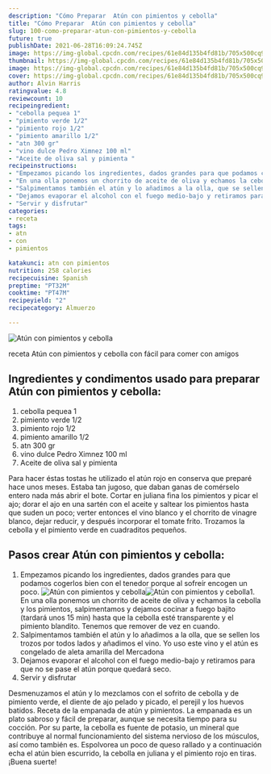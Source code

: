 ```yaml
---
description: "Cómo Preparar  Atún con pimientos y cebolla"
title: "Cómo Preparar  Atún con pimientos y cebolla"
slug: 100-como-preparar-atun-con-pimientos-y-cebolla
future: true
publishDate: 2021-06-28T16:09:24.745Z
image: https://img-global.cpcdn.com/recipes/61e84d135b4fd81b/705x500cq90/atun-con-pimientos-y-cebolla-foto-principal.jpg
thumbnail: https://img-global.cpcdn.com/recipes/61e84d135b4fd81b/705x500cq90/atun-con-pimientos-y-cebolla-foto-principal.jpg
image: https://img-global.cpcdn.com/recipes/61e84d135b4fd81b/705x500cq90/atun-con-pimientos-y-cebolla-foto-principal.jpg
cover: https://img-global.cpcdn.com/recipes/61e84d135b4fd81b/705x500cq90/atun-con-pimientos-y-cebolla-foto-principal.jpg
author: Alvin Harris
ratingvalue: 4.8
reviewcount: 10
recipeingredient:
- "cebolla pequea 1"
- "pimiento verde 1/2"
- "pimiento rojo 1/2"
- "pimiento amarillo 1/2"
- "atn 300 gr"
- "vino dulce Pedro Ximnez 100 ml"
- "Aceite de oliva sal y pimienta "
recipeinstructions:
- "Empezamos picando los ingredientes, dados grandes para que podamos cogerlos bien con el tenedor porque al sofreír encogen un poco."
- "En una olla ponemos un chorrito de aceite de oliva y echamos la cebolla y los pimientos, salpimentamos y dejamos cocinar a fuego bajito (tardará unos 15 min) hasta que la cebolla esté transparente y el pimiento blandito. Tenemos que remover de vez en cuando."
- "Salpimentamos también el atún y lo añadimos a la olla, que se sellen los trozos por todos lados y añadimos el vino. Yo uso este vino y el atún es congelado de aleta amarilla del Mercadona"
- "Dejamos evaporar el alcohol con el fuego medio-bajo y retiramos para que no se pase el atún porque quedará seco."
- "Servir y disfrutar"
categories:
- receta
tags:
- atn
- con
- pimientos

katakunci: atn con pimientos 
nutrition: 258 calories
recipecuisine: Spanish
preptime: "PT32M"
cooktime: "PT47M"
recipeyield: "2"
recipecategory: Almuerzo

---
```



![Atún con pimientos y cebolla](https://img-global.cpcdn.com/recipes/61e84d135b4fd81b/705x500cq90/atun-con-pimientos-y-cebolla-foto-principal.jpg)

receta Atún con pimientos y cebolla con fácil para comer con amigos

<!--inarticleads1-->

## Ingredientes y condimentos usado para preparar Atún con pimientos y cebolla:

1. cebolla pequea 1
1. pimiento verde 1/2
1. pimiento rojo 1/2
1. pimiento amarillo 1/2
1. atn 300 gr
1. vino dulce Pedro Ximnez 100 ml
1. Aceite de oliva sal y pimienta 

Para hacer éstas tostas he utilizado el atún rojo en conserva que preparé hace unos meses. Estaba tan jugoso, que daban ganas de comérselo entero nada más abrir el bote. Cortar en juliana fina los pimientos y picar el ajo; dorar el ajo en una sartén con el aceite y saltear los pimientos hasta que suden un poco; verter entonces el vino blanco y el chorrito de vinagre blanco, dejar reducir, y después incorporar el tomate frito. Trozamos la cebolla y el pimiento verde en cuadraditos pequeños. 

<!--inarticleads2-->

## Pasos crear Atún con pimientos y cebolla:

1. Empezamos picando los ingredientes, dados grandes para que podamos cogerlos bien con el tenedor porque al sofreír encogen un poco.
<img src="https://img-global.cpcdn.com/steps/4331279f53d2a737/160x128cq70/foto-del-paso-1-de-la-receta-atun-con-pimientos-y-cebolla.jpg" alt="Atún con pimientos y cebolla"><img src="https://img-global.cpcdn.com/steps/7b9b207140def489/160x128cq70/foto-del-paso-1-de-la-receta-atun-con-pimientos-y-cebolla.jpg" alt="Atún con pimientos y cebolla">1. En una olla ponemos un chorrito de aceite de oliva y echamos la cebolla y los pimientos, salpimentamos y dejamos cocinar a fuego bajito (tardará unos 15 min) hasta que la cebolla esté transparente y el pimiento blandito. Tenemos que remover de vez en cuando.
1. Salpimentamos también el atún y lo añadimos a la olla, que se sellen los trozos por todos lados y añadimos el vino. Yo uso este vino y el atún es congelado de aleta amarilla del Mercadona
1. Dejamos evaporar el alcohol con el fuego medio-bajo y retiramos para que no se pase el atún porque quedará seco.
1. Servir y disfrutar


Desmenuzamos el atún y lo mezclamos con el sofrito de cebolla y de pimiento verde, el diente de ajo pelado y picado, el perejil y los huevos batidos. Receta de la empanada de atún y pimientos. La empanada es un plato sabroso y fácil de preparar, aunque se necesita tiempo para su cocción. Por su parte, la cebolla es fuente de potasio, un mineral que contribuye al normal funcionamiento del sistema nervioso de los músculos, así como también es. Espolvorea un poco de queso rallado y a continuación echa el atún bien escurrido, la cebolla en juliana y el pimiento rojo en tiras. 
¡Buena suerte!

